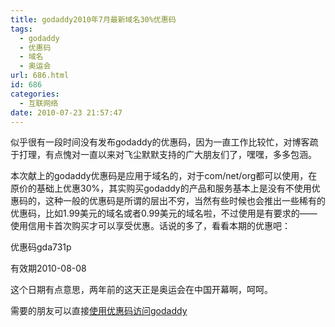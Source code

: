 ```yaml
---
title: godaddy2010年7月最新域名30%优惠码
tags:
  - godaddy
  - 优惠码
  - 域名
  - 奥运会
url: 686.html
id: 686
categories:
  - 互联网络
date: 2010-07-23 21:57:47
---
```


似乎很有一段时间没有发布godaddy的优惠码，因为一直工作比较忙，对博客疏于打理，有点愧对一直以来对飞尘默默支持的广大朋友们了，嘿嘿，多多包涵。  

本次献上的godaddy优惠码是应用于域名的，对于com/net/org都可以使用，在原价的基础上优惠30%，其实购买godaddy的产品和服务基本上是没有不使用优惠码的，这种一般的优惠码是所谓的层出不穷，当然有些时候也会推出一些稀有的优惠码，比如1.99美元的域名或者0.99美元的域名啦，不过使用是有要求的——使用信用卡首次购买才可以享受优惠。话说的多了，看看本期的优惠吧：  

优惠码gda731p  

有效期2010-08-08  

这个日期有点意思，两年前的这天正是奥运会在中国开幕啊，呵呵。  

需要的朋友可以直接[使用优惠码访问godaddy](https://www.godaddy.com/domains/search.aspx?isc=gda731p)